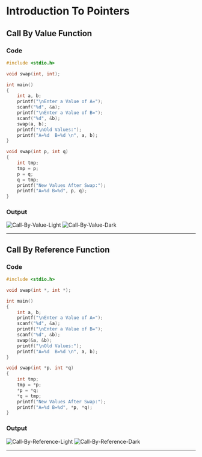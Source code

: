 # Introduction To Pointers

## Call By Value Function

### Code

```C
#include <stdio.h>

void swap(int, int);

int main()
{
    int a, b;
    printf("\nEnter a Value of A=");
    scanf("%d", &a);
    printf("\nEnter a Value of B=");
    scanf("%d", &b);
    swap(a, b);
    printf("\nOld Values:");
    printf("A=%d  B=%d \n", a, b);
}

void swap(int p, int q)
{
    int tmp;
    tmp = p;
    p = q;
    q = tmp;
    printf("New Values After Swap:");
    printf("A=%d B=%d", p, q);
}
```

### Output

![Call-By-Value-Light](https://github.com/Code-Parth/Data-Structure-College/blob/master/Practical-01/Img/Light/Call-By-Value-Output-Light.png#gh-light-mode-only)
![Call-By-Value-Dark](https://github.com/Code-Parth/Data-Structure-College/blob/master/Practical-01/Img/Dark/Call-By-Value-Output-Dark.png#gh-dark-mode-only)

-----

## Call By Reference Function

### Code

```C
#include <stdio.h>

void swap(int *, int *);

int main()
{
    int a, b;
    printf("\nEnter a Value of A=");
    scanf("%d", &a);
    printf("\nEnter a Value of B=");
    scanf("%d", &b);
    swap(&a, &b);
    printf("\nOld Values:");
    printf("A=%d  B=%d \n", a, b);
}

void swap(int *p, int *q)
{
    int tmp;
    tmp = *p;
    *p = *q;
    *q = tmp;
    printf("New Values After Swap:");
    printf("A=%d B=%d", *p, *q);
}
```

### Output

![Call-By-Reference-Light](https://github.com/Code-Parth/Data-Structure-College/blob/master/Practical-01/Img/Light/Call-By-Reference-Output-Light.png#gh-light-mode-only)
![Call-By-Reference-Dark](https://github.com/Code-Parth/Data-Structure-College/blob/master/Practical-01/Img/Dark/Call-By-Reference-Output-Dark.png#gh-dark-mode-only)

-----
